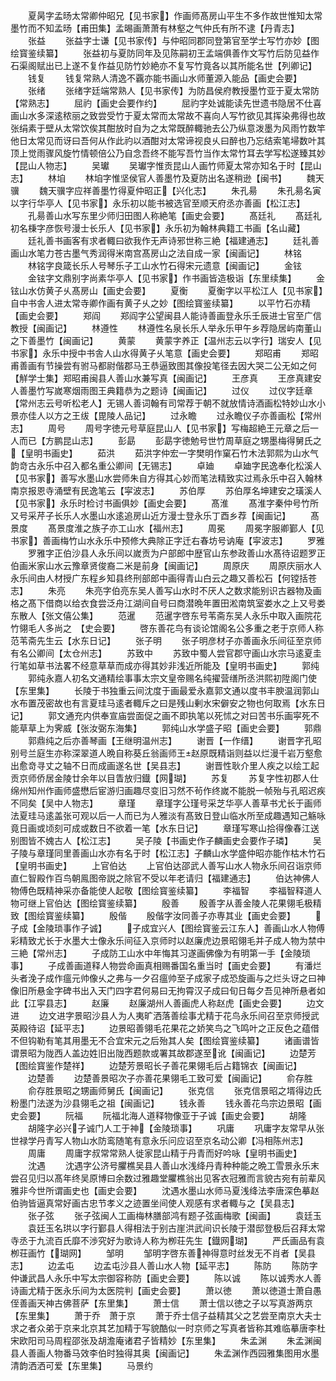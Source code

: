 <!-- { "loadSidebar": true } -->
　　夏昺字孟旸太常卿仲昭兄【见书家】作画师髙房山平生不多作故世惟知太常墨竹而不知孟旸【甫田集】孟晹画萧萧有林壑之气仲氏有所不逮【丹青志】
　　张益
　　张益字士谦【见书家传】与仲昭同郡同登第官至学士写竹亦妙【图绘寳鉴续纂】
　　张益初与夏防同年及见陈嗣初王孟端俱善作文写竹后防见益作石渠阁赋出已上遂不复作益见防竹妙絶亦不复写竹竟各以其所能名世【列卿记】
　　钱复
　　钱复常熟人清逸不覊亦能书画山水师董源入能品【画史会要】
　　张绪
　　张绪字廷端常熟人【见书家传】为防昌侯府教授墨竹亚于夏太常防【常熟志】
　　屈礿【画史会要作约】
　　屈礿字处诚能读先世遗书隐居不仕喜画山水多深逺秾丽之致尝受竹于夏太常而太常故不喜向人写竹欲见其挥染弗得也故张绢素于壁从太常饮俟其酣放时自为之太常既醉輙驰去公乃纵意泼墨为风雨竹数竿他日太常见而讶曰吾何从作此礿以酒酣对太常谛视良乆曰醉也乃忘结索笔埽数叶其顶上觉雨骤风旋竹情顿倍公乃自念吾终不能写吾竹当作太常竹耳去学写松遂臻其妙【昆山人物志】
　　吴瓛
　　吴瓛字惟贡昆山人画竹师夏太常亦知名于时【昆山志】
　　林垍
　　林垍字惟坚侯官人善墨竹及夏防出名遂稍逊【闽书】
　　魏天骥
　　魏天骥字应祥善墨竹得夏仲昭正【兴化志】
　　朱孔昜
　　朱孔昜名寅以字行华亭人【见书家】永乐初以能书被选官至顺天府丞亦善画【松江志】
　　孔昜善山水写东里少师归田图人称絶笔【画史会要】
　　髙廷礼
　　髙廷礼初名棅字彦恢号漫士长乐人【见书家】永乐初为翰林典籍工书画【名山藏】
　　廷礼善书画客有求者輙曰欲我作无声诗邪世称三絶【福建通志】
　　廷礼善画山水笔力苍古墨气秀润得米南宫髙房山之法自成一家【闽画记】
　　林铭
　　林铭字良箴长乐人号琴乐子工山水竹石得宋元遗意【闽画记】
　　金铉
　　金铉字文鼎别字尚素华亭人【见书家】作书画皆造极诣【东里续集】
　　金铉山水仿黄子乆髙房山【画史会要】
　　夏衡
　　夏衡字以平松江人【见书家】自中书舎人进太常寺卿作画有黄子乆之妙【图绘寳鉴续纂】
　　以平竹石亦精【画史会要】
　　郑阎
　　郑阎字公望闽县人能诗善画登永乐壬辰进士官至广信教授【闽画记】
　　林遵性
　　林遵性名泉长乐人举永乐甲午乡荐隐居屿南董山之下善墨竹【闽画记】
　　黄蒙
　　黄蒙字养正【温州志云以字行】瑞安人【见书家】永乐中授中书舎人山水得黄子乆笔意【画史会要】
　　郑昭甫
　　郑昭甫善画有节操尝有驸马都尉偕郡马王恭逼致图其像投笔径去因大哭二公无如之何【觧学士集】郑昭甫闽县人善山水兼写真【闽画记】
　　王彦真
　　王彦真建安人善墨竹写嵗寒烟雨图王典籍恭为之题诗【闽画记】
　　过仪
　　过仪字廷章【常州志云号听松老人】无锡人善词翰有司常荐于朝不就放情诗酒画松特妙山水小景亦佳人以方之王绂【毘陵人品记】
　　过永瞻
　　过永瞻仪子亦善画松【常州志】
　　周号
　　周号字徳元号草庭昆山人【见书家】写梅超絶王元章之后一人而已【方鹏昆山志】
　　彭勗
　　彭勗字徳勉号世竹周草庭之甥墨梅得舅氏之【皇明书画史】
　　茹洪
　　茹洪字仲宏一字樊明作窠石竹木法郭熙为山水气韵竒古永乐中召入都名重公卿间【无锡志】
　　卓廸
　　卓廸字民逸奉化松溪人【见书家】善写水墨山水尝师朱自方得其心妙而笔法精致实过焉永乐中召入翰林南京报恩寺涌壁有民逸笔云【寜波志】
　　苏伯厚
　　苏伯厚名坤建安之璜溪人【见书家】永乐时检讨书画俱妙【画史会要】
　　髙淮
　　髙淮字秦仲号竹所又号采芹子长乐人水墨山水逺追房山近方漫士登永乐丁酉乡荐【闽画记】
　　髙景度
　　髙景度淮之族子亦工山水【福州志】
　　周冕
　　周冕字服卿鄞人【见书家】善画梅竹山水永乐中预修大典除正字迁右春坊号讷庵【寜波志】
　　罗雅
　　罗雅字正伯沙县人永乐间以嵗贡为户部郎中歴官山东参政善山水髙待诏题罗正伯画米家山水云豫章贤俊裔二米是前身【闽画记】
　　周原庆
　　周原庆丽水人永乐间由人材授广东程乡知县终刑部郎中画得青山白云之趣又善松石【何镗括苍志】
　　朱亮
　　朱亮字伯亮东吴人善写山水时不厌人之数求能别识古器物及画格之髙下借商以给衣食尝泛舟江湖间自号曰商潜晩年置田淞南筑室娄水之上又号娄东散人【张文僖公集】
　　范暹
　　范暹字啓东号苇斋东吴人永乐中取入画院花竹翎毛人多尚之　【史会要】
　　啓东善花鸟有谈论馆阁名公多重之老于京师人称范苇斋先生云【水东日记】
　　张子明
　　张子明彦材子亦善画永乐间征至京师有名公卿间【太仓州志】
　　苏致中
　　苏致中蜀人尝官郡守画山水宗马逺夏圭行笔如草书法畧不经意草草而成亦得其妙非浅近所能及【皇明书画史】
　　郭纯
　　郭纯永嘉人初名文通精绘事事太宗文皇帝赐名纯擢营缮所丞洪熙初陞阁门使【东里集】
　　长陵于书独重云间沈度于画最爱永嘉郭文通以度书丰腴温润郭山水布置茂密故也有言夏珪马逺者輙斥之曰是残山剰水宋僻安之物也何取焉【水东日记】
　　郭文通充内供奉宣庙尝面促之画不即执笔以死怵之对曰苦书乐画寜死不能草草上为霁威【张汝弼东海集】
　　郭纯山水学盛子昭【画史会要】
　　郭鼎
　　郭鼎纯之后亦善琴画【王继明温州志】
　　谢晋【一作缙】
　　谢晋字孔昭别号兰庭生亦称深翠道人晩自称葵丘翁画师王赵原既精诣则益以烂漫千岩万壑愈出愈竒寻丈之轴不日而成画遂名世【吴县志】
　　谢晋性耿介里人疾之以绘工起贡京师侨居金陵廿余年以目眚放归鐡【网瑚】
　　苏复
　　苏复字性初郡人仕绵州知州作画师盛懋后宦游归画趣尽变旧习然不茍作终嵗不能脱一帧殆与孔昭迟疾不同矣【吴中人物志】
　　章瑾
　　章瑾字公瑾号采芝华亭人善草书尤长于画师法夏珪马逺盖张可观以后一人而已为人雅淡有髙致日登山临水所至成趣遇知己觞咏竟日画或顷刻可成或数日不欲着一笔【水东日记】
　　章瑾写寒山拾得像春江送别图皆不媿古人【松江志】
　　吴子陵【书画史作子麟画史会要作子璘】
　　吴子陵与章瑾同里善画山水亦有名于时【松江志】子麟山水学盛仲昭亦能作枯木竹石【皇明书画史】
　　上官伯达
　　上官伯达邵武人善写山水人物永乐间召诣京师直仁智殿作百鸟朝鳯图帝説之除官不受以年老请归【福建通志】
　　伯达神佛人物傅色既精神采亦备能使人起敬【图绘寳鉴续纂】
　　李福智
　　李福智释道人物可继上官伯达【图绘寳鉴续纂】
　　殷善
　　殷善字从善金陵人花果翎毛极精致【图绘寳鉴续纂】
　　殷偕
　　殷偕字汝同善子亦専其业【画史会要】
　　子成【金陵琐事作子诚】
　　子成宜兴人【图绘寳鉴云江东人】善画山水人物傅彩精致尤长于水墨大士像永乐间征入京师时以赵廉虎边景昭翎毛并子成人物为禁中三絶【常州志】
　　子成防工山水中年悔其习遂画佛像为有明第一手【金陵琐事】
　　子成善画道释人物尝命画真相赐番国名重当时【画史会要】
　　有潘烂头者浼子成作瘟元帅像乆之弗与一夕召瘟帅至子成家子成恐旋画与之烂头讶之曰神像旧所悬金字碑书出入天门四字君何易曰无拘霄汉子成曰旬日每夕吾见神所悬者如此【江寜县志】
　　赵廉
　　赵廉湖州人善画虎人称赵虎【画史会要】
　　边文进
　　边文进字景昭沙县人为人夷旷洒落善绘事尤精于花鸟永乐间召至京师授武英殿待诏【延平志】
　　边景昭善翎毛花果花之娇笑鸟之飞鸣叶之正反色之蕴借不但钩勒有笔其用墨无不合宜宋元之后殆其人矣【图绘寳鉴续纂】
　　诸画谱皆谓景昭为陇西人盖边姓旧出陇西题款或署其故郡遂至讹【闽画记】
　　边楚芳【图绘寳鉴作楚祥】
　　边楚芳景昭长子善花果翎毛后占籍锦衣【闽画记】
　　边楚善
　　边楚善景昭次子亦善花果翎毛工致可爱【闽画记】
　　俞存胜
　　俞存胜景昭之甥画师舅氏【闽画记】
　　张克信
　　张克信景昭之壻得边氏粉墨门法遂为沙县翎毛之祖【闽画记】
　　钱永善
　　钱永善花鸟宗边景昭【画史会要】
　　阮福
　　阮福北海人道释物像亚于子诚【画史会要】
　　胡隆
　　胡隆字必兴子诚门人工于神【金陵琐事】
　　巩庸
　　巩庸字友常早从张世禄学丹青写人物山水防鸾随笔有意永乐问应诏至京名动公卿【冯相陈州志】
　　周庸
　　周庸字叔常常熟人徙家昆山精于丹青而好吟咏【皇明书画史】
　　沈遇
　　沈遇字公济号臞樵吴县人善山水浅绛丹青种种能之晩工雪景永乐末尝召见归以髙年终吴原博曰余数过雅趣堂臞樵翁出见客衣冠雅而言貌古宛有前辈风雅非今世所谓画史也【画史会要】
　　沈遇水墨山水师马夏浅绛法李唐深色摹赵伯驹皆逼真常好画古忠节孝义之迹置坐间使人观感有求者輙与之【吴县志】
　　张子弦
　　张子弦闽人工画梅林膳部鸿有题子弦画梅歌【闽画】
　　袁廷玉
　　袁廷玉名珙以字行鄞县人得相法于别古崖洪武间识长陵于潜邸登极后召拜太常寺丞于九流百氏靡不渉究好为歌诗人称为栁荘先生【鐡网瑚】
　　严氏画品有袁栁荘画竹【瑚网】
　　邹明
　　邹明字啓东善神得意时丝发无不肖者【吴县志】
　　边孟屯
　　边孟屯沙县人善山水人物【延平志】
　　陈防
　　陈防字仲谦武昌人永乐中写太宗御容称防【画史会要】
　　陈以诚
　　陈以诚秀水人善诗画尤精于医永乐间为太医院判【画史会要】
　　萧以徳
　　萧以徳道士萧自愚侄善画天神古佛菩萨【东里集】
　　萧士信
　　萧士信以徳之子以写真游两京【东里集】
　　萧于乔　萧于京
　　萧于乔士信子益精其父之艺尝至南京大夫士求之者众弟于京来北京其艺加精于写貌酷似一时京师之写真者皆称其难临摹唐李杜宋欧阳司马周程邵张及胡澹庵诸君子皆精妙【东里集】
　　朱孟渊
　　朱孟渊闽县人善画人物番马效李伯时独得其奥【闽画记】
　　朱孟渊作西园雅集图用水墨清韵洒洒可爱【东里集】
　　马景约
